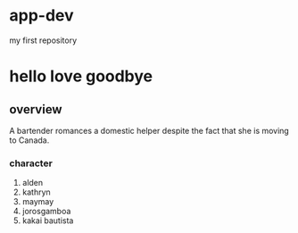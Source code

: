 # app-dev
my first repository
# hello love goodbye 
## overview
A bartender romances a domestic helper despite the fact that she is moving to Canada.
### character
1. alden
2. kathryn
3. maymay
4. jorosgamboa
5. kakai bautista
